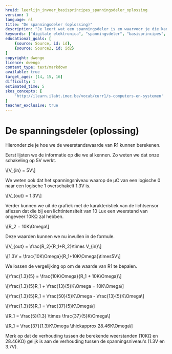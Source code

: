 ```yaml
---
hruid: leerlijn_invoer_basisprincipes_spanningsdeler_oplossing
version: 1
language: nl
title: "De spanningsdeler (oplossing)"
description: "Je leert wat een spanningsdeler is en waarvoor je die kan gebruiken."
keywords: ["digitale elektronica", "spanningsdeler", "basisprincipes", "microcontroller", "µC", "arduino", "dwenguino"]
educational_goals: [
    {source: Source, id: id}, 
    {source: Source2, id: id2}
]
copyright: dwengo
licence: dwengo
content_type: text/markdown
available: true
target_ages: [14, 15, 16]
difficulty: 1
estimated_time: 5
skos_concepts: [
    'http://ilearn.ilabt.imec.be/vocab/curr1/s-computers-en-systemen'
]
teacher_exclusive: true
---
```


# De spanningsdeler (oplossing)


Hieronder zie je hoe we de weerstandswaarde van R1 kunnen berekenen.

Eerst lijsten we de informatie op die we al kennen. Zo weten we dat onze schakeling op 5V werkt.

\\[V_{in} = 5V\\]

We weten ook dat het spanningsniveau waarop de µC van een logische 0 naar een logische 1 overschakelt 1.3V is.

\\[V_{out} = 1.3V\\]

Verder kunnen we uit de grafiek met de karakteristiek van de lichtsensor aflezen dat die bij een lichtintensiteit van 10 Lux een weerstand van ongeveer 10KΩ zal hebben.

\\[R_2 = 10K\Omega\\]

Deze waarden kunnen we nu invullen in de formule.

\\[V_{out} = \frac{R_2}{R_1+R_2}\times V_{in}\\]

\\[1.3V = \frac{10K\Omega}{R_1+10K\Omega}\times5V\\]

We lossen de vergelijking op om de waarde van R1 te bepalen.

\\[\frac{1.3}{5} = \frac{10K\Omega}{R_1 + 10K\Omega}\\]

\\[\frac{1.3}{5}R_1 + \frac{13}{5}K\Omega = 10K\Omega\\]

\\[\frac{1.3}{5}R_1 = \frac{50}{5}K\Omega - \frac{13}{5}K\Omega\\]

\\[\frac{1.3}{5}R_1 = \frac{37}{5}K\Omega\\]

\\[R_1 = \frac{5}{1.3} \times \frac{37}{5}K\Omega\\]

\\[R_1 = \frac{37}{1.3}K\Omega \thickapprox 28.46K\Omega\\]


Merk op dat de verhouding tussen de berekende weerstanden (10KΩ en 28.46KΩ) gelijk is aan de verhouding tussen de spanningsniveau's (1.3V en 3.7V).

